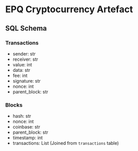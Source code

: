# EPQ Cryptocurrency Artefact


## SQL Schema

### Transactions

- sender: str
- receiver: str
- value: int
- data: str
- fee: int
- signature: str
- nonce: int
- parent_block: str

### Blocks

- hash: str
- nonce: int
- coinbase: str
- parent_block: str
- timestamp: int
- transactions: List (Joined from `transactions` table)
